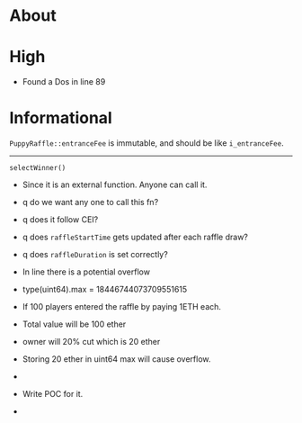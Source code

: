 # About

# High

- Found a Dos in line 89

# Informational

`PuppyRaffle::entranceFee` is immutable, and should be like `i_entranceFee`.

---

`selectWinner()`

- Since it is an external function. Anyone can call it.
- q do we want any one to call this fn?

- q does it follow CEI?

- q does `raffleStartTime` gets updated after each raffle draw?
- q does `raffleDuration` is set correctly?

- In line there is a potential overflow
- type(uint64).max = 18446744073709551615
- If 100 players entered the raffle by paying 1ETH each.
- Total value will be 100 ether
- owner will 20% cut which is 20 ether
- Storing 20 ether in uint64 max will cause overflow.
-
- Write POC for it.
- 